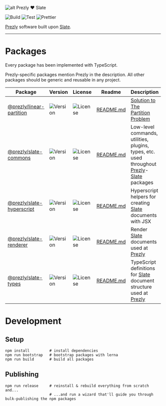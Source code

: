 ![alt Prezly ❤️ Slate](https://cdn.uc.assets.prezly.com/b9c8de97-cc75-4780-baa0-c9d9ac4c7c09/prezly-slate.png)

![Build](https://github.com/kamilmielnik/scrabble-solver/workflows/Build/badge.svg)
![Test](https://github.com/kamilmielnik/scrabble-solver/workflows/Test/badge.svg)
![Prettier](https://github.com/prezly/slate/workflows/Prettier/badge.svg)

[Prezly](https://www.prezly.com/) software built upon [Slate](http://slatejs.org/).

---

# Packages

Every package has been implemented with TypeScript.

Prezly-specific packages mention Prezly in the description. All other packages should be generic and reusable in any project.

| Package                                                                              | Version                                                            | License                                                            | Readme                                            | Description                                                                                                                                      |
| ------------------------------------------------------------------------------------ | ------------------------------------------------------------------ | ------------------------------------------------------------------ | ------------------------------------------------- | ------------------------------------------------------------------------------------------------------------------------------------------------ |
| [@prezly/linear-partition](https://www.npmjs.com/package/@prezly/linear-partition)   | ![Version](https://img.shields.io/npm/v/@prezly/linear-partition)  | ![License](https://img.shields.io/npm/l/@prezly/linear-partition)  | [README.md](packages/linear-partition/README.md)  | [Solution to The Partition Problem](https://github.com/technically-php/linear-partitioning/blob/master/src/LinearPartitioning.php)               |
| [@prezly/slate-commons](https://www.npmjs.com/package/@prezly/slate-commons)         | ![Version](https://img.shields.io/npm/v/@prezly/slate-commons)     | ![License](https://img.shields.io/npm/l/@prezly/slate-commons)     | [README.md](packages/slate-commons/README.md)     | Low-level commands, utilities, plugins, types, etc. used throughout [Prezly](https://www.prezly.com/)-[Slate](https://www.slatejs.org/) packages |
| [@prezly/slate-hyperscript](https://www.npmjs.com/package/@prezly/slate-hyperscript) | ![Version](https://img.shields.io/npm/v/@prezly/slate-hyperscript) | ![License](https://img.shields.io/npm/l/@prezly/slate-hyperscript) | [README.md](packages/slate-hyperscript/README.md) | Hyperscript helpers for creating [Slate](https://www.slatejs.org/) documents with JSX                                                            |
| [@prezly/slate-renderer](https://www.npmjs.com/package/@prezly/slate-renderer)       | ![Version](https://img.shields.io/npm/v/@prezly/slate-renderer)    | ![License](https://img.shields.io/npm/l/@prezly/slate-renderer)    | [README.md](packages/slate-renderer/README.md)    | Render [Slate](https://www.slatejs.org/) documents used at [Prezly](https://www.prezly.com/)                                                     |
| [@prezly/slate-types](https://www.npmjs.com/package/@prezly/slate-types)             | ![Version](https://img.shields.io/npm/v/@prezly/slate-types)       | ![License](https://img.shields.io/npm/l/@prezly/slate-types)       | [README.md](packages/slate-types/README.md)       | TypeScript definitions for [Slate](https://www.slatejs.org/) document structure used at [Prezly](https://www.prezly.com/)                        |

# Development

## Setup

```Shell
npm install         # install dependencies
npm run bootstrap   # bootstrap packages with lerna
npm run build       # build all packages
```

## Publishing

```Shell
npm run release     # reinstall & rebuild everything from scratch and...
                    # ...and run a wizard that'll guide you through bulk-publishing the npm packages
```
